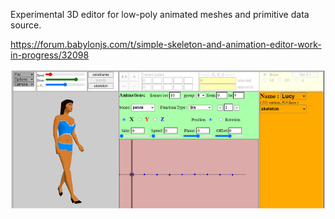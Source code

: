 Experimental 3D editor for low-poly animated meshes and primitive data source.

https://forum.babylonjs.com/t/simple-skeleton-and-animation-editor-work-in-progress/32098

![Model](https://github.com/libero-51/Alive/blob/main/Alive/_Script/Lucy.png)
